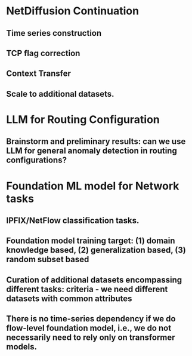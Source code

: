 # NetDiffusion Continuation
## Time series construction
## TCP flag correction
## Context Transfer
## Scale to additional datasets.

# LLM for Routing Configuration
## Brainstorm and preliminary results: can we use LLM for general anomaly detection in routing configurations?

# Foundation ML model for Network tasks
## IPFIX/NetFlow classification tasks.
## Foundation model training target: (1) domain knowledge based, (2) generalization based, (3) random subset based
## Curation of additional datasets encompassing different tasks: criteria - we need different datasets with common attributes
## There is no time-series dependency if we do flow-level foundation model, i.e., we do not necessarily need to rely only on transformer models.
